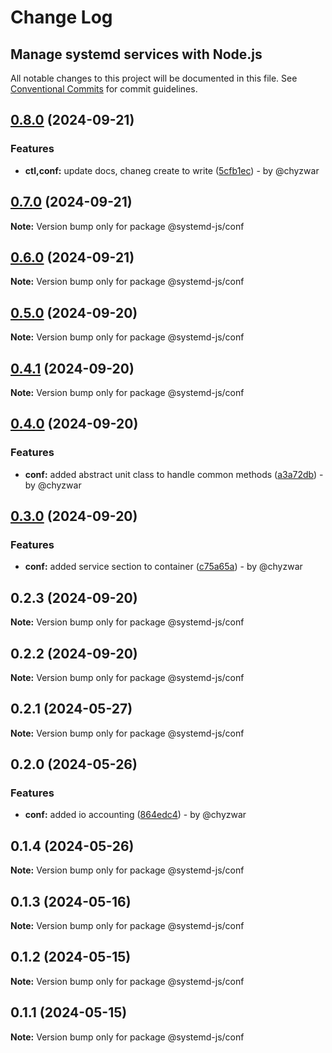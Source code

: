 # Change Log
## Manage systemd services with Node.js

All notable changes to this project will be documented in this file.
See [Conventional Commits](https://conventionalcommits.org) for commit guidelines.

## [0.8.0](https://github.com/systemd-js/systemd/compare/v0.7.1...v0.8.0) (2024-09-21)

### Features

* **ctl,conf:** update docs, chaneg create to write ([5cfb1ec](https://github.com/systemd-js/systemd/commit/5cfb1ec46f88cc390ef53f4a9aa4445e8dd4593a)) - by @chyzwar

## [0.7.0](https://github.com/systemd-js/systemd/compare/v0.6.1...v0.7.0) (2024-09-21)

**Note:** Version bump only for package @systemd-js/conf

## [0.6.0](https://github.com/systemd-js/systemd/compare/v0.5.0...v0.6.0) (2024-09-21)

**Note:** Version bump only for package @systemd-js/conf

## [0.5.0](https://github.com/systemd-js/systemd/compare/v0.4.1...v0.5.0) (2024-09-20)

**Note:** Version bump only for package @systemd-js/conf

## [0.4.1](https://github.com/systemd-js/systemd/compare/v0.4.0...v0.4.1) (2024-09-20)

**Note:** Version bump only for package @systemd-js/conf

## [0.4.0](https://github.com/systemd-js/systemd/compare/v0.3.0...v0.4.0) (2024-09-20)

### Features

* **conf:** added abstract unit class to handle common methods ([a3a72db](https://github.com/systemd-js/systemd/commit/a3a72db135776ed6124447cf65b8752d06562af7)) - by @chyzwar

## [0.3.0](https://github.com/systemd-js/systemd/compare/v0.2.3...v0.3.0) (2024-09-20)

### Features

* **conf:** added service section to container ([c75a65a](https://github.com/systemd-js/systemd/commit/c75a65a1cc92e6eceb0af868e5281283a26b3c06)) - by @chyzwar

## 0.2.3 (2024-09-20)

**Note:** Version bump only for package @systemd-js/conf

## 0.2.2 (2024-09-20)

**Note:** Version bump only for package @systemd-js/conf

## 0.2.1 (2024-05-27)

**Note:** Version bump only for package @systemd-js/conf

## 0.2.0 (2024-05-26)

### Features

* **conf:** added io accounting ([864edc4](https://github.com/chyzwar/systemd/commit/864edc416f5afe3cdeb29475d0e31a90f54d8aec)) - by @chyzwar

## 0.1.4 (2024-05-26)

**Note:** Version bump only for package @systemd-js/conf

## 0.1.3 (2024-05-16)

**Note:** Version bump only for package @systemd-js/conf

## 0.1.2 (2024-05-15)

**Note:** Version bump only for package @systemd-js/conf

## 0.1.1 (2024-05-15)

**Note:** Version bump only for package @systemd-js/conf
